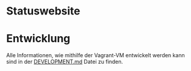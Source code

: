 # Statuswebsite

# Entwicklung
Alle Informationen, wie mithilfe der Vagrant-VM entwickelt werden kann sind in der [DEVELOPMENT.md](./DEVELOPMENT.md) Datei zu finden.
